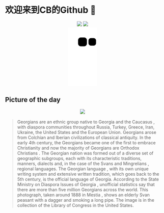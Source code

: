 
# 欢迎来到CB的Github 👋

<div align="center">
  <img height="137px" src="https://github-readme-stats.vercel.app/api?username=SuperCB&show_icons=true&theme=radical" />
  <img height="137px" src="https://github-readme-stats.vercel.app/api/top-langs/?username=SuperCB&hide_title=true&hide_border=true&layout=compact&langs_count=6&text_color=000&icon_color=fff" />
</div>


<div align="center">
    <img src="./contribution-snake/github-contribution-grid-snake.svg" />
</div>



## Picture of the day
<div align="center">
  <img width=400px src="https://upload.wikimedia.org/wikipedia/commons/thumb/2/20/Old_peasant_with_dagger_and_long_smoking_pipe%2C_Mestia%2C_Svanetia%2C_Georgia_%28Republic%29.jpg/600px-Old_peasant_with_dagger_and_long_smoking_pipe%2C_Mestia%2C_Svanetia%2C_Georgia_%28Republic%29.jpg" />
</div>

>Georgians  are an ethnic group native to  Georgia  and the  Caucasus , with diaspora communities throughout Russia, Turkey, Greece, Iran, Ukraine, the United States and the European Union. Georgians arose from  Colchian  and  Iberian  civilizations of classical antiquity. In the early 4th century, the  Georgians became one of the first to embrace Christianity  and now the majority of Georgians are  Orthodox Christians . The Georgian nation was formed out of a diverse set of geographic subgroups, each with its characteristic traditions, manners,  dialects  and, in the case of the  Svans  and  Mingrelians , regional languages. The  Georgian language , with its  own unique writing system  and extensive written tradition, which goes back to the 5th century, is the  official language  of Georgia. According to the  State Ministry on Diaspora Issues of Georgia , unofficial statistics say that there are more than five million Georgians across the world. This photograph, taken around 1888 in  Mestia , shows an elderly Svan peasant with a dagger and smoking a long pipe. The image is in the collection of the  Library of Congress  in the United States.


